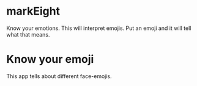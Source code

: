 # markEight
Know your emotions. This will interpret emojis. Put an emoji and it will tell what that means.

# Know your emoji
This app tells about different face-emojis.
